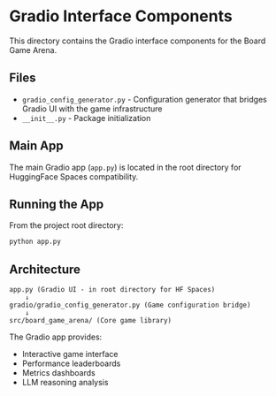 # Gradio Interface Components

This directory contains the Gradio interface components for the Board Game Arena.

## Files

- `gradio_config_generator.py` - Configuration generator that bridges Gradio UI with the game infrastructure
- `__init__.py` - Package initialization

## Main App

The main Gradio app (`app.py`) is located in the root directory for HuggingFace Spaces compatibility.

## Running the App

From the project root directory:

```bash
python app.py
```

## Architecture

```
app.py (Gradio UI - in root directory for HF Spaces)
    ↓
gradio/gradio_config_generator.py (Game configuration bridge)
    ↓
src/board_game_arena/ (Core game library)
```

The Gradio app provides:
- Interactive game interface
- Performance leaderboards
- Metrics dashboards
- LLM reasoning analysis
